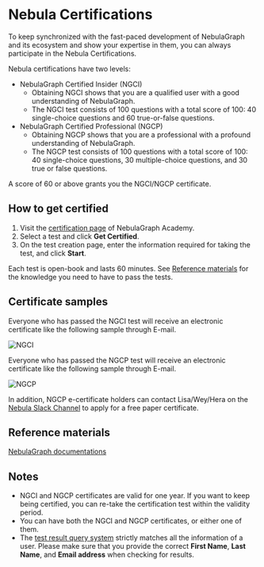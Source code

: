 # Nebula Certifications

To keep synchronized with the fast-paced development of NebulaGraph and its ecosystem and show your expertise in them, you can always participate in the Nebula Certifications.

Nebula certifications have two levels:

* NebulaGraph Certified Insider (NGCI)
    * Obtaining NGCI shows that you are a qualified user with a good understanding of NebulaGraph.
    * The NGCI test consists of 100 questions with a total score of 100: 40 single-choice questions and 60 true-or-false questions.
* NebulaGraph Certified Professional (NGCP)
    * Obtaining NGCP shows that you are a professional with a profound understanding of NebulaGraph.
    * The NGCP test consists of 100 questions with a total score of 100: 40 single-choice questions, 30 multiple-choice questions, and 30 true or false questions.

A score of 60 or above grants you the NGCI/NGCP certificate.

## How to get certified

1. Visit the [certification page](https://academic.nebula-graph.io/?lang=EN_US) of NebulaGraph Academy.
2. Select a test and click **Get Certified**.
3. On the test creation page, enter the information required for taking the test, and click **Start**.

Each test is open-book and lasts 60 minutes. See [Reference materials](#reference-materials) for the knowledge you need to have to pass the tests.

## Certificate samples

Everyone who has passed the NGCI test will receive an electronic certificate like the following sample through E-mail.

![NGCI](https://www-cdn.nebula-graph.com.cn/nebula-blog/ngci-certification-1.png)

Everyone who has passed the NGCP test will receive an electronic certificate like the following sample through E-mail.

![NGCP](https://www-cdn.nebula-graph.com.cn/nebula-blog/ngcp-certification-0.png)

In addition, NGCP e-certificate holders can contact Lisa/Wey/Hera on the [Nebula Slack Channel](https://nebulagraph.slack.com/join/shared_invite/zt-7ybejuqa-NCZBroh~PCh66d9kOQj45g#/shared-invite/email) to apply for a free paper certificate.

## Reference materials

[NebulaGraph documentations](https://docs.nebula-graph.io)

## Notes

* NGCI and NGCP certificates are valid for one year. If you want to keep being certified, you can re-take the certification test within the validity period.
* You can have both the NGCI and NGCP certificates, or either one of them.
* The [test result query system](https://academic.nebula-graph.io/?lang=EN_US) strictly matches all the information of a user. Please make sure that you provide the correct **First Name**, **Last Name**, and **Email address** when checking for results.
